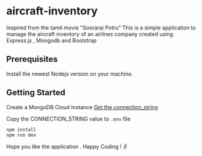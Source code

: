 # aircraft-inventory
Inspired from the tamil movie "Soorarai Potru" This is a simple application to manage the aircraft inventory of an airlines company created using Express.js , Mongodb and Bootstrap

## Prerequisites
Install the newest Nodejs version on your machine.

## Getting Started

Create a MongoDB Cloud Instance
[Get the connection_string](https://www.mongodb.com)

Copy the CONNECTION_STRING value to `.env` file

```
npm install 
npm run dev
```

Hope you like the application .  Happy Coding ! ✌
